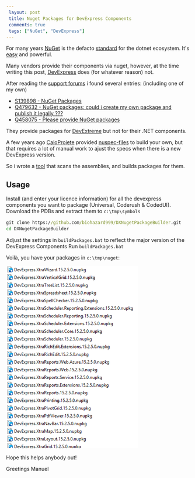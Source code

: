 ```yaml
---
 layout: post 
 title: Nuget Packages for DevExpress Components
 comments: true
 tags: ["NuGet", "DevExpress"]
---
```

For many years [NuGet](//nuget.org) is the defacto [standard](//www.hanselman.com/blog/NuGetForTheEnterpriseNuGetInAContinuousIntegrationAutomatedBuildSystem.aspx) for the dotnet ecosystem. It's [easy](//www.hanselman.com/blog/CreatingANuGetPackageIn7EasyStepsPlusUsingNuGetToIntegrateASPNETMVC3IntoExistingWebFormsApplications.aspx) and powerful.

Many vendors provide their components via nuget, however, at the time writing this post, [DevExpress](//devexpress.com) does (for whatever reason) not.

<!-- more -->

After reading the [support forums](//www.devexpress.com/support/center) i found several entries: (including one of my own)

- [S139898 - NuGet Packages](//www.devexpress.com/support/center/Question/Details/S139898)
- [Q479632 - NuGet packages: could i create my own package and publish it legally ???](//www.devexpress.com/Support/Center/Question/Details/Q479632)
- [Q458075 - Please provide NuGet packages](//www.devexpress.com/Support/Center/Question/Details/Q458075)

They provide packages for [DevExtreme](//www.nuget.org/packages?q=DevExtreme+) but not for their .NET components.

A few years ago [CaioProiete](/github.com/CaioProiete) provided [nuspec-files](//github.com/CaioProiete/DevExpress-NuGet) to build your own, but that requires a lot of manual work to ajust the specs when there is a new DevExpress version.

So i wrote a [tool](//github.com/biohazard999/DXNugetPackageBuilder/) that scans the assemblies, and builds packages for them.

## Usage

Install (and enter your licence information) for all the devexpress components you want to package (Universal, Coderush & CodedUI). 
Download the PDBs and extract them to `c:\tmp\symbols`

```cmd
git clone https://github.com/biohazard999/DXNugetPackageBuilder.git
cd DXNugetPackageBuilder
```
Adjust the settings in `buildPackages.bat` to reflect the major version of the DevExpress Components
Run `buildPackages.bat`

Voilà, you have your packages in `c:\tmp\nuget`:

![DX-Nuget-Packages in Windows Explorer](/img/posts/2016/2016-02-26-dx-nuget.png)

Hope this helps anybody out!

Greetings Manuel 